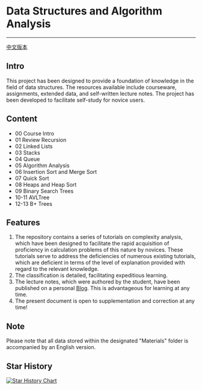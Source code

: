 # Data Structures and Algorithm Analysis
---

[中文版本](https://github.com/MistyWhisper/DSA/blob/main/README_CN.md)

## Intro
This project has been designed to provide a foundation of knowledge in the field of data structures. The resources available include courseware, assignments, extended data, and self-written lecture notes. The project has been developed to facilitate self-study for novice users.

## Content
* 00 Course Intro
* 01 Review Recursion
* 02 Linked Lists
* 03 Stacks
* 04 Queue
* 05 Algorithm Analysis
* 06 Insertion Sort and Merge Sort
* 07 Quick Sort
* 08 Heaps and Heap Sort
* 09 Binary Search Trees
* 10-11 AVLTree
* 12-13 B+ Trees
  
## Features
1. The repository contains a series of tutorials on complexity analysis, which have been designed to facilitate the rapid acquisition of proficiency in calculation problems of this nature by novices. These tutorials serve to address the deficiencies of numerous existing tutorials, which are deficient in terms of the level of explanation provided with regard to the relevant knowledge.
2. The classification is detailed, facilitating expeditious learning.
3. The lecture notes, which were authored by the student, have been published on a personal [Blog](https://mistywhisper.site/). This is advantageous for learning at any time.
4. The present document is open to supplementation and correction at any time!
   
## Note
Please note that all data stored within the designated "Materials" folder is accompanied by an English version.

## Star History

[![Star History Chart](https://api.star-history.com/svg?repos=MistyWhisper/DSA&type=Date)](https://star-history.com/#MistyWhisper/DSA&Date)